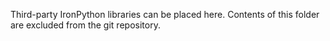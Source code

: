Third-party IronPython libraries can be placed here.
Contents of this folder are excluded from the git repository.
